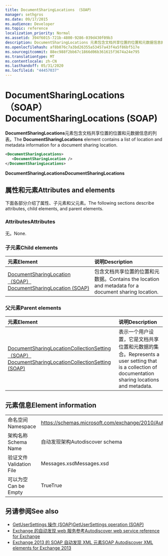 ```yaml
---
title: DocumentSharingLocations （SOAP）
manager: sethgros
ms.date: 09/17/2015
ms.audience: Developer
ms.topic: reference
localization_priority: Normal
ms.assetid: 394f6015-721b-4800-9286-039d430f09b3
description: DocumentSharingLocations 元素包含文档共享位置的位置和元数据信息的列表。
ms.openlocfilehash: af8b076c7a3bd26355a53457a43f4a5f86bf517e
ms.sourcegitcommit: 88ec988f2bb67c1866d06b361615f3674a24e795
ms.translationtype: MT
ms.contentlocale: zh-CN
ms.lasthandoff: 05/31/2020
ms.locfileid: "44457037"
---
```

# <a name="documentsharinglocations-soap"></a><span data-ttu-id="94518-103">DocumentSharingLocations （SOAP）</span><span class="sxs-lookup"><span data-stu-id="94518-103">DocumentSharingLocations (SOAP)</span></span>

<span data-ttu-id="94518-104">**DocumentSharingLocations**元素包含文档共享位置的位置和元数据信息的列表。</span><span class="sxs-lookup"><span data-stu-id="94518-104">The **DocumentSharingLocations** element contains a list of location and metadata information for a document sharing location.</span></span> 
  
```XML
<DocumentSharingLocations>
   <DocumentSharingLocation />
</DocumentSharingLocations>
```

 <span data-ttu-id="94518-105">**DocumentSharingLocations**</span><span class="sxs-lookup"><span data-stu-id="94518-105">**DocumentSharingLocations**</span></span>
## <a name="attributes-and-elements"></a><span data-ttu-id="94518-106">属性和元素</span><span class="sxs-lookup"><span data-stu-id="94518-106">Attributes and elements</span></span>

<span data-ttu-id="94518-107">下面各部分介绍了属性、子元素和父元素。</span><span class="sxs-lookup"><span data-stu-id="94518-107">The following sections describe attributes, child elements, and parent elements.</span></span>
  
### <a name="attributes"></a><span data-ttu-id="94518-108">Attributes</span><span class="sxs-lookup"><span data-stu-id="94518-108">Attributes</span></span>

<span data-ttu-id="94518-109">无。</span><span class="sxs-lookup"><span data-stu-id="94518-109">None.</span></span>
  
### <a name="child-elements"></a><span data-ttu-id="94518-110">子元素</span><span class="sxs-lookup"><span data-stu-id="94518-110">Child elements</span></span>

|<span data-ttu-id="94518-111">**元素**</span><span class="sxs-lookup"><span data-stu-id="94518-111">**Element**</span></span>|<span data-ttu-id="94518-112">**说明**</span><span class="sxs-lookup"><span data-stu-id="94518-112">**Description**</span></span>|
|:-----|:-----|
|[<span data-ttu-id="94518-113">DocumentSharingLocation （SOAP）</span><span class="sxs-lookup"><span data-stu-id="94518-113">DocumentSharingLocation (SOAP)</span></span>](documentsharinglocation-soap.md) <br/> |<span data-ttu-id="94518-114">包含文档共享位置的位置和元数据。</span><span class="sxs-lookup"><span data-stu-id="94518-114">Contains the location and metadata for a document sharing location.</span></span>  <br/> |
   
### <a name="parent-elements"></a><span data-ttu-id="94518-115">父元素</span><span class="sxs-lookup"><span data-stu-id="94518-115">Parent elements</span></span>

|<span data-ttu-id="94518-116">**元素**</span><span class="sxs-lookup"><span data-stu-id="94518-116">**Element**</span></span>|<span data-ttu-id="94518-117">**说明**</span><span class="sxs-lookup"><span data-stu-id="94518-117">**Description**</span></span>|
|:-----|:-----|
|[<span data-ttu-id="94518-118">DocumentSharingLocationCollectionSetting （SOAP）</span><span class="sxs-lookup"><span data-stu-id="94518-118">DocumentSharingLocationCollectionSetting (SOAP)</span></span>](documentsharinglocationcollectionsetting-soap.md) <br/> |<span data-ttu-id="94518-119">表示一个用户设置，它是文档共享位置和元数据的集合。</span><span class="sxs-lookup"><span data-stu-id="94518-119">Represents a user setting that is a collection of documentation sharing locations and metadata.</span></span>  <br/> |
   
## <a name="element-information"></a><span data-ttu-id="94518-120">元素信息</span><span class="sxs-lookup"><span data-stu-id="94518-120">Element information</span></span>

|||
|:-----|:-----|
|<span data-ttu-id="94518-121">命名空间</span><span class="sxs-lookup"><span data-stu-id="94518-121">Namespace</span></span>  <br/> |https://schemas.microsoft.com/exchange/2010/Autodiscover  <br/> |
|<span data-ttu-id="94518-122">架构名称</span><span class="sxs-lookup"><span data-stu-id="94518-122">Schema Name</span></span>  <br/> |<span data-ttu-id="94518-123">自动发现架构</span><span class="sxs-lookup"><span data-stu-id="94518-123">Autodiscover schema</span></span>  <br/> |
|<span data-ttu-id="94518-124">验证文件</span><span class="sxs-lookup"><span data-stu-id="94518-124">Validation File</span></span>  <br/> |<span data-ttu-id="94518-125">Messages.xsd</span><span class="sxs-lookup"><span data-stu-id="94518-125">Messages.xsd</span></span>  <br/> |
|<span data-ttu-id="94518-126">可以为空</span><span class="sxs-lookup"><span data-stu-id="94518-126">Can be Empty</span></span>  <br/> |<span data-ttu-id="94518-127">True</span><span class="sxs-lookup"><span data-stu-id="94518-127">True</span></span>  <br/> |
   
## <a name="see-also"></a><span data-ttu-id="94518-128">另请参阅</span><span class="sxs-lookup"><span data-stu-id="94518-128">See also</span></span>

- [<span data-ttu-id="94518-129">GetUserSettings 操作 (SOAP)</span><span class="sxs-lookup"><span data-stu-id="94518-129">GetUserSettings operation (SOAP)</span></span>](getusersettings-operation-soap.md)
- [<span data-ttu-id="94518-130">Exchange 的自动发现 web 服务参考</span><span class="sxs-lookup"><span data-stu-id="94518-130">Autodiscover web service reference for Exchange</span></span>](autodiscover-web-service-reference-for-exchange.md)
- [<span data-ttu-id="94518-131">Exchange 2013 的 SOAP 自动发现 XML 元素</span><span class="sxs-lookup"><span data-stu-id="94518-131">SOAP Autodiscover XML elements for Exchange 2013</span></span>](soap-autodiscover-xml-elements-for-exchange-2013.md)

